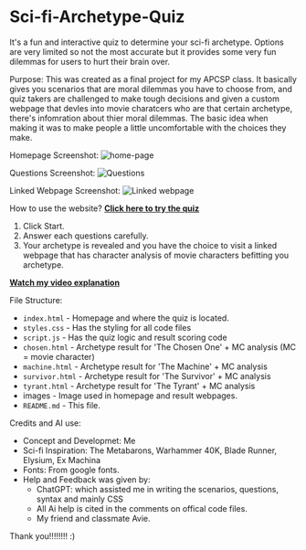 # Sci-fi-Archetype-Quiz
It's a fun and interactive quiz to determine your sci-fi archetype. Options are very limited so not the most accurate but it provides some very fun dilemmas for users to hurt their brain over.

Purpose: This was created as a final project for my APCSP class. It basically gives you scenarios that are moral dilemmas you have to choose from, and quiz takers are challenged to make tough decisions and given a custom webpage that devles into movie charatcers who are that certain archetype, there's infomration about thier moral dilemmas. The basic idea when making it was to make people a little uncomfortable with the choices they make. 

Homepage Screenshot: ![home-page](https://github.com/user-attachments/assets/f06afb01-abfe-4720-ba13-4dadc43cdec3)

Questions Screenshot: ![Questions](https://github.com/user-attachments/assets/b5e002c5-dfc9-447d-96cf-3eec9dea7a72)

Linked Webpage Screenshot: ![Linked webpage](https://github.com/user-attachments/assets/82472a55-b6f0-4f79-a1a2-965c9aa6b87f)


How to use the website?
[**Click here to try the quiz**](https://kohinoorsur.github.io/Sci-fi-Archetype-Quiz/)

1. Click Start.
2. Answer each questions carefully.
3. Your archetype is revealed and you have the choice to visit a linked webpage that has character analysis of movie characters befitting you archetype.

[**Watch my video explanation**](https://your-video-link-here.com)

File Structure:
- `index.html` - Homepage and where the quiz is located.
- `styles.css` - Has the styling for all code files
- `script.js` -  Has the quiz logic and result scoring code
- `chosen.html` - Archetype result for 'The Chosen One' + MC analysis (MC = movie character)
- `machine.html` - Archetype result for 'The Machine' + MC analysis
- `survivor.html` - Archetype result for 'The Survivor' + MC analysis
- `tyrant.html` - Archetype result for 'The Tyrant' + MC analysis
- images - Image used in homepage and result webpages.
- `README.md` - This file.


Credits and AI use: 
- Concept and Developmet: Me
- Sci-fi Inspiration: The Metabarons, Warhammer 40K, Blade Runner, Elysium, Ex Machina
- Fonts: From google fonts.
- Help and Feedback was given by:
    - ChatGPT: which assisted me in writing the scenarios, questions, syntax and mainly CSS
    - All Ai help is cited in the comments on offical code files.
    - My friend and classmate Avie. 
 
Thank you!!!!!!!! :) 






